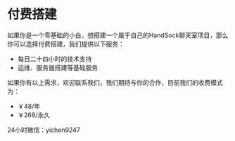 # 付费搭建

如果你是一个零基础的小白，想搭建一个属于自己的HandSock聊天室项目，那么你可以选择付费搭建，我们提供以下服务：

- 每日二十四小时的技术支持
- 运维、服务器搭建等基础服务

如果你有以上需求，欢迎联系我们，我们期待与你的合作，目前我们的收费模式为：

- ￥48/年
- ￥268/永久

24小时微信：yichen9247